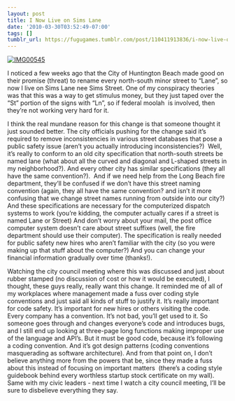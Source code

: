 ```yaml
---
layout: post
title: I Now Live on Sims Lane
date: '2010-03-30T03:52:49-07:00'
tags: []
tumblr_url: https://fugugames.tumblr.com/post/110411913836/i-now-live-on-sims-lane
---
```

[![](http://itshardtofondlepenguins.com/wp-content/uploads/2010/03/IMG00545.jpg "IMG00545")](http://itshardtofondlepenguins.com/wp-content/uploads/2010/03/IMG00545.jpg)

I noticed a few weeks ago that the City of Huntington Beach made good on their promise (threat) to rename every north-south minor street to “Lane”, so now I live on Sims Lane nee Sims Street. One of my conspiracy theories was that this was a way to get stimulus money, but they just taped over the “St” portion of the signs with “Ln”, so if federal moolah&nbsp; is involved, then they’re not working very hard for it.

I think the real mundane reason for this change is that someone thought it just sounded better. The city officials pushing for the change said it’s required to remove inconsistencies in various street databases that pose a public safety issue (aren’t you actually introducing inconsistencies?)&nbsp; Well, it’s really to conform to an old city specification that north-south streets be named lane (what about all the curved and diagonal and L-shaped streets in my neighborhood?). And every other city has similar specifications (they all have the same convention?).&nbsp; And if we need help from the Long Beach fire department, they’ll be confused if we don’t have this street naming convention (again, they all have the same convention? and isn’t it more confusing that we change street names running from outside into our city?) And these specifications are necessary for the computerized dispatch systems to work (you’re kidding, the computer actually cares if a street is named Lane or Street) And don’t worry about your mail, the post office computer system doesn’t care about street suffixes (well, the fire department should use their computer). The specification is really needed for public safety new hires who aren’t familiar with the city (so you were making up that stuff about the computer?) And you can change your financial information gradually over time (thanks!).

Watching the city council meeting where this was discussed and just about rubber stamped (no discussion of cost or how it would be executed), I thought, these guys really, really want this change. It reminded me of all of my workplaces where management made a fuss over coding style conventions and just said all kinds of stuff to justify it. It’s really important for code safety. It’s important for new hires or others visiting the code. Every company has a convention. It’s not bad, you’ll get used to it. So someone goes through and changes everyone’s code and introduces bugs, and I still end up looking at three-page long functions making improper use of the language and API’s. But it must be good code, because it’s following a coding convention. And it’s got design patterns (coding conventions masquerading as software architecture). And from that point on, I don’t believe anything more from the powers that be, since they made a fuss about this instead of focusing on important matters&nbsp; (there’s a coding style guidebook behind every worthless startup stock certificate on my wall). Same with my civic leaders - next time I watch a city council meeting, I’ll be sure to disbelieve everything they say.


